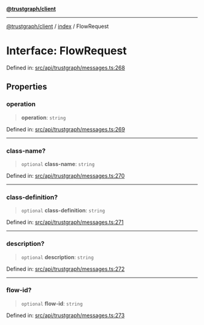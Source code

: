 [**@trustgraph/client**](../../README.md)

***

[@trustgraph/client](../../README.md) / [index](../README.md) / FlowRequest

# Interface: FlowRequest

Defined in: [src/api/trustgraph/messages.ts:268](https://github.com/trustgraph-ai/trustgraph-ts-client/blob/9a2bad46722f27bb783391eed1d9289614cc905a/src/api/trustgraph/messages.ts#L268)

## Properties

### operation

> **operation**: `string`

Defined in: [src/api/trustgraph/messages.ts:269](https://github.com/trustgraph-ai/trustgraph-ts-client/blob/9a2bad46722f27bb783391eed1d9289614cc905a/src/api/trustgraph/messages.ts#L269)

***

### class-name?

> `optional` **class-name**: `string`

Defined in: [src/api/trustgraph/messages.ts:270](https://github.com/trustgraph-ai/trustgraph-ts-client/blob/9a2bad46722f27bb783391eed1d9289614cc905a/src/api/trustgraph/messages.ts#L270)

***

### class-definition?

> `optional` **class-definition**: `string`

Defined in: [src/api/trustgraph/messages.ts:271](https://github.com/trustgraph-ai/trustgraph-ts-client/blob/9a2bad46722f27bb783391eed1d9289614cc905a/src/api/trustgraph/messages.ts#L271)

***

### description?

> `optional` **description**: `string`

Defined in: [src/api/trustgraph/messages.ts:272](https://github.com/trustgraph-ai/trustgraph-ts-client/blob/9a2bad46722f27bb783391eed1d9289614cc905a/src/api/trustgraph/messages.ts#L272)

***

### flow-id?

> `optional` **flow-id**: `string`

Defined in: [src/api/trustgraph/messages.ts:273](https://github.com/trustgraph-ai/trustgraph-ts-client/blob/9a2bad46722f27bb783391eed1d9289614cc905a/src/api/trustgraph/messages.ts#L273)
